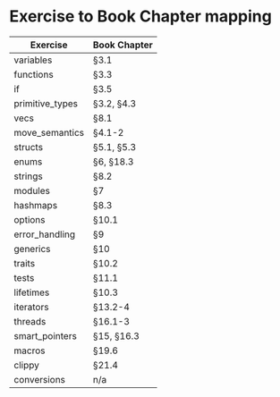 # Exercise to Book Chapter mapping

| Exercise        | Book Chapter |
| --------------- | ------------ |
| variables       | §3.1         |
| functions       | §3.3         |
| if              | §3.5         |
| primitive_types | §3.2, §4.3   |
| vecs            | §8.1         |
| move_semantics  | §4.1-2       |
| structs         | §5.1, §5.3   |
| enums           | §6, §18.3    |
| strings         | §8.2         |
| modules         | §7           |
| hashmaps        | §8.3         |
| options         | §10.1        |
| error_handling  | §9           |
| generics        | §10          |
| traits          | §10.2        |
| tests           | §11.1        |
| lifetimes       | §10.3        |
| iterators       | §13.2-4      |
| threads         | §16.1-3      |
| smart_pointers  | §15, §16.3   |
| macros          | §19.6        |
| clippy          | §21.4        |
| conversions     | n/a          |
